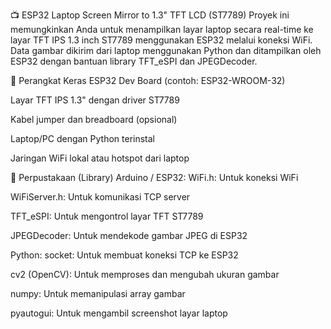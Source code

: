 📺 ESP32 Laptop Screen Mirror to 1.3" TFT LCD (ST7789)
Proyek ini memungkinkan Anda untuk menampilkan layar laptop secara real-time ke layar TFT IPS 1.3 inch ST7789 menggunakan ESP32 melalui koneksi WiFi. Data gambar dikirim dari laptop menggunakan Python dan ditampilkan oleh ESP32 dengan bantuan library TFT_eSPI dan JPEGDecoder.

🔧 Perangkat Keras
 ESP32 Dev Board (contoh: ESP32-WROOM-32)

 Layar TFT IPS 1.3" dengan driver ST7789

 Kabel jumper dan breadboard (opsional)

 Laptop/PC dengan Python terinstal

 Jaringan WiFi lokal atau hotspot dari laptop

🧰 Perpustakaan (Library)
Arduino / ESP32:
WiFi.h: Untuk koneksi WiFi

WiFiServer.h: Untuk komunikasi TCP server

TFT_eSPI: Untuk mengontrol layar TFT ST7789

JPEGDecoder: Untuk mendekode gambar JPEG di ESP32

Python:
socket: Untuk membuat koneksi TCP ke ESP32

cv2 (OpenCV): Untuk memproses dan mengubah ukuran gambar

numpy: Untuk memanipulasi array gambar

pyautogui: Untuk mengambil screenshot layar laptop

